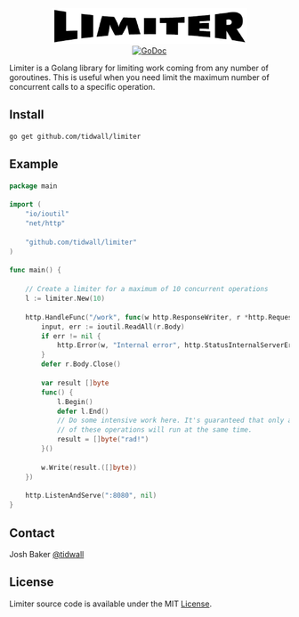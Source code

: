 <p align="center">
<img 
    src="logo.png" 
    width="350" height="65" border="0" alt="GJSON">
<br>
<a href="https://godoc.org/github.com/tidwall/limiter"><img src="https://img.shields.io/badge/api-reference-blue.svg?style=flat-square" alt="GoDoc"></a>
</p>

Limiter is a Golang library for limiting work coming from any number of goroutines.
This is useful when you need limit the maximum number of concurrent calls to a specific operation.

## Install

``` sh
go get github.com/tidwall/limiter
```


## Example

``` go
package main

import (
	"io/ioutil"
	"net/http"

	"github.com/tidwall/limiter"
)

func main() {

	// Create a limiter for a maximum of 10 concurrent operations
	l := limiter.New(10)

	http.HandleFunc("/work", func(w http.ResponseWriter, r *http.Request) {
		input, err := ioutil.ReadAll(r.Body)
		if err != nil {
			http.Error(w, "Internal error", http.StatusInternalServerError)
		}
		defer r.Body.Close()

		var result []byte
		func() {
			l.Begin()
			defer l.End()
			// Do some intensive work here. It's guaranteed that only a maximum of ten
			// of these operations will run at the same time.
			result = []byte("rad!")
		}()

		w.Write(result.([]byte))
	})

	http.ListenAndServe(":8080", nil)
}
```

## Contact

Josh Baker [@tidwall](http://twitter.com/tidwall)

## License

Limiter source code is available under the MIT [License](/LICENSE).




